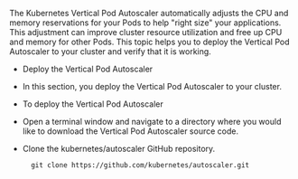 The Kubernetes Vertical Pod Autoscaler automatically adjusts the CPU and memory reservations for your Pods to help "right size" your applications. This adjustment can improve cluster resource utilization and free up CPU and memory for other Pods. This topic helps you to deploy the Vertical Pod Autoscaler to your cluster and verify that it is working.


- Deploy the Vertical Pod Autoscaler

- In this section, you deploy the Vertical Pod Autoscaler to your cluster.

- To deploy the Vertical Pod Autoscaler
- Open a terminal window and navigate to a directory where you would like to download the Vertical Pod Autoscaler source code.

- Clone the kubernetes/autoscaler GitHub repository.
  ```
    git clone https://github.com/kubernetes/autoscaler.git
  ```
